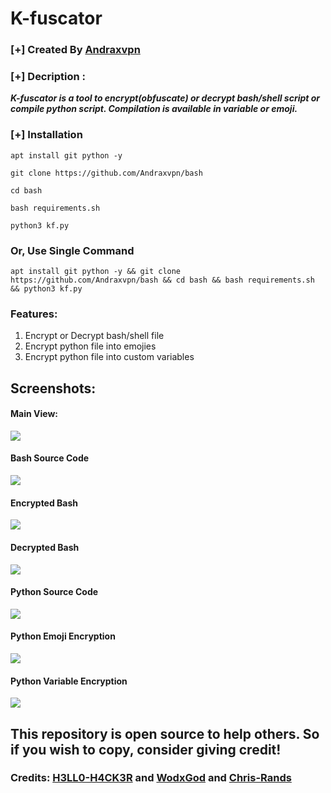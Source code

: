 # K-fuscator

### [+] Created By <a href="https://github.com/Andraxvpn">Andraxvpn</a>

### [+] Decription :
***K-fuscator is a tool to encrypt(obfuscate) or decrypt bash/shell script or compile python script. Compilation is available in variable or emoji.***

### [+] Installation

```apt install git python -y```

```git clone https://github.com/Andraxvpn/bash```

```cd bash```

```bash requirements.sh```

```python3 kf.py```


### Or, Use Single Command
```
apt install git python -y && git clone https://github.com/Andraxvpn/bash && cd bash && bash requirements.sh && python3 kf.py
```

### Features:
1. Encrypt or Decrypt bash/shell file
2. Encrypt python file into emojies
3. Encrypt python file into custom variables

## Screenshots:

#### Main View:

<img src="main.jpeg">

#### Bash Source Code

<img src="screenshots/source-bash.jpeg">

#### Encrypted Bash

<img src="screenshots/encrypted-bash.jpeg">

#### Decrypted Bash

<img src="screenshots/decrypted-bash.jpeg">

#### Python Source Code

<img src="screenshots/source-py.jpeg">

#### Python Emoji Encryption

<img src="screenshots/emoji-encryption.jpeg">

#### Python Variable Encryption

<img src="screenshots/variable-encryption.jpeg">

## This repository is open source to help others. So if you wish to copy, consider giving credit!

### Credits: <a href="https://github.com/H3LLO-H4CK3R-2/Bash-Encrypt">H3LL0-H4CK3R</a> and <a href="https://github.com/wodxgod/Simple-obfuscator">WodxGod</a> and <a href="https://github.com/chris-rands/emojify">Chris-Rands</a> 


